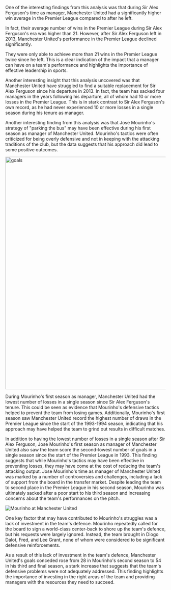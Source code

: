 One of the interesting findings from this analysis was that during Sir Alex Ferguson's time as manager, Manchester United had a significantly higher win average in the Premier League compared to after he left. 

In fact, their average number of wins in the Premier League during Sir Alex Ferguson's era was higher than 21. However, after Sir Alex Ferguson left in 2013, Manchester United's performance in the Premier League declined significantly. 

They were only able to achieve more than 21 wins in the Premier League twice since he left. This is a clear indication of the impact that a manager can have on a team's performance and highlights the importance of effective leadership in sports.

Another interesting insight that this analysis uncovered was that Manchester United have struggled to find a suitable replacement for Sir Alex Ferguson since his departure in 2013. In fact, the team has sacked four managers in the years following his departure, all of whom had 10 or more losses in the Premier League. 
This is in stark contrast to Sir Alex Ferguson's own record, as he had never experienced 10 or more losses in a single season during his tenure as manager.

Another interesting finding from this analysis was that Jose Mourinho's strategy of "parking the bus" may have been effective during his first season as manager of Manchester United. Mourinho's tactics were often criticized for being overly defensive and not in keeping with the attacking traditions of the club, but the data suggests that his approach did lead to some positive outcomes.

<img width="730" alt="goals" src="https://user-images.githubusercontent.com/5778184/229334686-00336b91-7f89-4f51-963c-3301826c23e6.png">

During Mourinho's first season as manager, Manchester United had the lowest number of losses in a single season since Sir Alex Ferguson's tenure. This could be seen as evidence that Mourinho's defensive tactics helped to prevent the team from losing games. Additionally, Mourinho's first season saw Manchester United record the highest number of draws in the Premier League since the start of the 1993-1994 season, indicating that his approach may have helped the team to grind out results in difficult matches.

In addition to having the lowest number of losses in a single season after Sir Alex Ferguson, Jose Mourinho's first season as manager of Manchester United also saw the team score the second-lowest number of goals in a single season since the start of the Premier League in 1993. This finding suggests that while Mourinho's tactics may have been effective in preventing losses, they may have come at the cost of reducing the team's attacking output.
Jose Mourinho's time as manager of Manchester United was marked by a number of controversies and challenges, including a lack of support from the board in the transfer market. Despite leading the team to second place in the Premier League in his second season, Mourinho was ultimately sacked after a poor start to his third season and increasing concerns about the team's performances on the pitch.

![Mourinho at Manchester United](https://media.gq-magazine.co.uk/photos/5d139b9a53f798f0a71e8ead/3:2/w_1920,h_1280,c_limit/Jose-Mourinho-GQ-7Jul16_pa_b.jpg)

One key factor that may have contributed to Mourinho's struggles was a lack of investment in the team's defence. Mourinho repeatedly called for the board to sign a world-class center-back to shore up the team's defence, but his requests were largely ignored. Instead, the team brought in Diogo Dalot, Fred, and Lee Grant, none of whom were considered to be significant defensive reinforcements.

As a result of this lack of investment in the team's defence, Manchester United's goals conceded rose from 28 in Mourinho's second season to 54 in his third and final season, a stark increase that suggests that the team's defensive problems were not adequately addressed. This finding highlights the importance of investing in the right areas of the team and providing managers with the resources they need to succeed.

